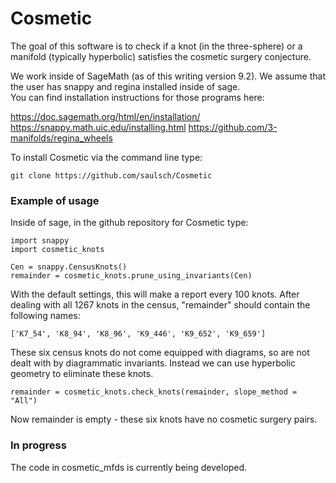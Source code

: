 # Cosmetic

The goal of this software is to check if a knot (in the three-sphere)
or a manifold (typically hyperbolic) satisfies the cosmetic surgery
conjecture.

We work inside of SageMath (as of this writing version 9.2).
We assume that the user has snappy and regina installed inside of sage.  
You can find installation instructions for those programs here: 

https://doc.sagemath.org/html/en/installation/
https://snappy.math.uic.edu/installing.html
https://github.com/3-manifolds/regina_wheels

To install Cosmetic via the command line type:

```
git clone https://github.com/saulsch/Cosmetic
```

### Example of usage

Inside of sage, in the github repository for Cosmetic type:

```
import snappy
import cosmetic_knots

Cen = snappy.CensusKnots()
remainder = cosmetic_knots.prune_using_invariants(Cen)
```

With the default settings, this	will make a report every 100 knots.
After dealing with all 1267 knots in the	census,	"remainder" should 
contain the following names:

```
['K7_54', 'K8_94', 'K8_96', 'K9_446', 'K9_652', 'K9_659']
```

These six census knots do not come equipped	with diagrams, so are not
dealt with by	diagrammatic invariants.  Instead we can use hyperbolic
geometry to eliminate these knots.

```
remainder = cosmetic_knots.check_knots(remainder, slope_method = "All")
```

Now remainder is empty - these six knots have no cosmetic surgery pairs.

### In progress

The code in cosmetic_mfds is currently being developed.
